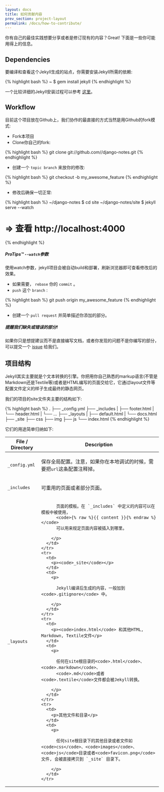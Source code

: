 ```yaml
---
layout: docs
title: 如何贡献内容
prev_section: project-layout
permalink: /docs/how-to-contribute/
---
```


你有自己的最佳实践想要分享或者是修订现有的内容？Great! 下面是一些你可能用得上的信息。

Dependencies
-------------

要编译和查看这个Jekyll生成的站点，你需要安装Jekyll所需的依赖:

{% highlight bash %}
~ $ gem install jekyll
{% endhighlight %}

一个比较详细的Jekyll安装过程可以参考 [这里](http://lenciel.github.io/blog/2013/03/10/blog-with-octopress-and-github-pages/)。

Workflow
--------

目前这个项目放在Github上，我们协作的最直接的方式当然是用Github的fork模式:

* Fork本项目
* Clone你自己的fork:

{% highlight bash %}
git clone git://github.com/<username>/django-notes.git
{% endhighlight %}

* 创建一个 `topic branch` 来放你的修改:

{% highlight bash %}
git checkout -b my_awesome_feature
{% endhighlight %}

* 修改后确保一切正常:

{% highlight bash %}
~/django-notes $ cd site
~/django-notes/site $ jekyll serve --watch
# => 查看 http://localhost:4000
{% endhighlight %}

<div class="note">
  <h5>ProTips™  <code>--watch</code>参数</h5>
  <p>使用watch参数，jekyll项目会被自动build和部署，刷新浏览器即可查看修改后的效果。</p>
</div>

* 如果需要， `rebase` 你的 `commit` 。
* `push` 这个 `branch` :

{% highlight bash %}
git push origin my_awesome_feature
{% endhighlight %}

* 创建一个 `pull request` 并简单描述你添加的部分。

<div class="note info">
  <h5>提醒我们缺失或错误的部分!</h5>
  <p>
    如果你只是想提建议而不是直接编写文档，或者你发现的问题不是你编写的部分，可以提交一个 <a
    href="https://github.com/mojombo/jekyll/issues/new">issue</a> 给我们。
  </p>
</div>

项目结构
--------

Jekyll其实主要就是个文本转换的引擎。你把用你自己熟悉的markup语言(不管是Markdown还是Textile等)或者是HTML编写的页面交给它，它通过layout文件等配置文件定义的样子生成最终的静态网页。

我们的项目的site文件夹主要的结构如下:

{% highlight bash %}
.
├── _config.yml
├── _includes
|   ├── footer.html
|   └── header.html
|   └── ...
├── _layouts
|   ├── default.html
|   └── docs.html
├── _site
├── css
├── img
├── js
└── index.html
{% endhighlight %}

它们的用途简单归纳如下:

<div class="mobile-side-scroller">
<table>
  <thead>
    <tr>
      <th>File / Directory</th>
      <th>Description</th>
    </tr>
  </thead>
  <tbody>
    <tr>
      <td>
        <p><code>_config.yml</code></p>
      </td>
      <td>
        <p>
          保存全局配置。注意，如果你在本地调试的时候，需要把<code>url</code>这条配置注释掉。
        </p>
      </td>
    </tr>
    <tr>
      <td>
        <p><code>_includes</code></p>
      </td>
      <td>
        <p>
          可重用的页面或者部分页面。
        </p>
      </td>
    </tr>
    <tr>
      <td>
        <p><code>_layouts</code></p>
      </td>
      <td>
        <p>

          页面的模板。在 `_includes` 中定义的内容可以在模板中被使用，
          <code>{% raw %}{{ content }}{% endraw %}</code>
          可以用来规定页面内容被插入到哪里。

        </p>
      </td>
    </tr>
    <tr>
      <td>
        <p><code>_site</code></p>
      </td>
      <td>
        <p>

          Jekyll编译后生成的内容，一般加到 <code>.gitignore</code> 中。

        </p>
      </td>
    </tr>
    <tr>
      <td>
        <p><code>index.html</code> 和其他HTML, Markdown, Textile文件</p>
      </td>
      <td>
        <p>

          任何在site根目录的<code>.html</code>、<code>.markdown</code>、
          <code>.md</code>或者 <code>.textile</code>文件都会被Jekyll转换。

        </p>
      </td>
    </tr>
    <tr>
      <td>
        <p>其他文件和目录</p>
      </td>
      <td>
        <p>

          任何site根目录下的其他目录或者文件如<code>css</code>、<code>images</code>、<code>js</code>目录或者<code>favicon.png</code>文件, 会被直接拷贝到 `_site` 目录下。

        </p>
      </td>
    </tr>
  </tbody>
</table>
</div>
